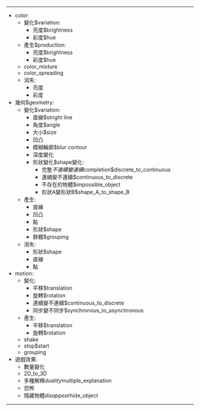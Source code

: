 ---
- color:
    - 變化$variation:
        - 亮度$brightness
        - 彩度$hue
    - 產生$production:
        - 亮度$brightness
        - 彩度$hue
    - color_mixture
    - color_spreading
    - 消失:
        - 亮度
        - 彩度
- 幾何$geometry:
    - 變化$variation:
        - 直線$stright line
        - 角度$angle
        - 大小$size
        - 凹凸
        - 模糊輪廓$blur contour
        - 深度變化
        - 形狀變化$shape變化:
            - 完整$不連續變連續$completion$discrete_to_continuous
            - 連續變不連續$continuous_to_discrete
            - 不存在的物體$impossible_object
            - 形狀A變形狀B$shape_A_to_shape_B
    - 產生:
        - 直線
        - 凹凸
        - 點
        - 形狀$shape
        - 群體$grouping
    - 消失:
        - 形狀$shape
        - 直線
        - 點
- motion:
    - 變化:
        - 平移$translation
        - 旋轉$rotation
        - 連續變不連續$continuous_to_discrete
        - 同步變不同步$synchronous_to_asynchronous
    - 產生:
        - 平移$translation
        - 旋轉$rotation
    - shake
    - stop$start
    - grouping
- 遊戲效果:
    - 數量變化
    - 2D_to_3D
    - 多種解釋$duality$multiple_explanation
    - 恐怖
    - 隱藏物體$disappear$hide_object
---
